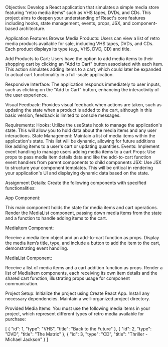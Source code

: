 Objective:
Develop a React application that simulates a simple media store featuring “retro media items” such as VHS tapes, DVDs, and CDs. This project aims to deepen your understanding of React's core features including hooks, state management, events, props, JSX, and component-based architecture.

Application Features
Browse Media Products: Users can view a list of retro media products available for sale, including VHS tapes, DVDs, and CDs. Each product displays its type (e.g., VHS, DVD, CD) and title.

Add Products to Cart: Users have the option to add media items to their shopping cart by clicking an "Add to Cart" button associated with each item. This action simulates adding items to a cart, which could later be expanded to actual cart functionality in a full-scale application.

Responsive Interface: The application responds immediately to user inputs, such as clicking on the "Add to Cart" button, enhancing the interactivity of the user experience.

Visual Feedback: Provides visual feedback when actions are taken, such as updating the state when a product is added to the cart, although in this basic version, feedback is limited to console messages.

Requirements:
Hooks: Utilize the useState hook to manage the application's state. This will allow you to hold data about the media items and any user interactions.
State Management: Maintain a list of media items within the application's state. This list will be dynamic, allowing for future additions like adding items to a user's cart or updating quantities.
Events: Implement event handling to manage users adding media items to a cart
Props: Use props to pass media item details data and like the add-to-cart function event handlers from parent components to child components
JSX: Use JSX to structure your component templates. This will be critical in rendering your application's UI and displaying dynamic data based on the state.

Assignment Details:
Create the following components with specified functionalities:

App Component:

This main component holds the state for media items and cart operations.
Render the MediaList component, passing down media items from the state and a function to handle adding items to the cart.

MediaItem Component:

Receive a media item object and an add-to-cart function as props.
Display the media item’s title, type, and include a button to add the item to the cart, demonstrating event handling.

MediaList Component:

Receive a list of media items and a cart addition function as props.
Render a list of MediaItem components, each receiving its own item details and the shared cart function, illustrating props usage for component communication.

Project Setup:
Initialize the project using Create React App.
Install any necessary dependencies.
Maintain a well-organized project directory.

Provided Media Items:
You must use the following media items in your project, which represent different types of retro media available for purchase:

[
  { "id": 1, "type": "VHS", "title": "Back to the Future" },
  { "id": 2, "type": "DVD", "title": "The Matrix" },
  { "id": 3, "type": "CD", "title": "Thriller - Michael Jackson" }
]